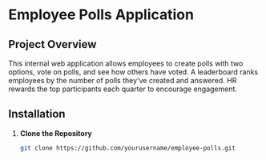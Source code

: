 # Employee Polls Application

## Project Overview

This internal web application allows employees to create polls with two options, vote on polls, and see how others have voted. A leaderboard ranks employees by the number of polls they've created and answered. HR rewards the top participants each quarter to encourage engagement.

## Installation

1. **Clone the Repository**  
   ```bash
   git clone https://github.com/yourusername/employee-polls.git
